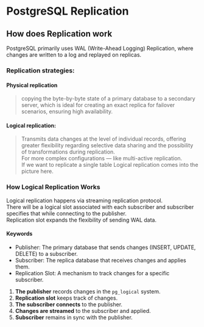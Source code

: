 # PostgreSQL Replication

## How does Replication work
PostgreSQL primarily uses WAL (Write-Ahead Logging) Replication, where changes are written to a log and replayed on replicas.

### Replication strategies:
#### Physical replication
> copying the byte-by-byte state of a primary database to a secondary server, which is ideal for creating an exact replica for failover scenarios, ensuring high availability.  
#### Logical replication:
> Transmits data changes at the level of individual records, offering greater flexibility regarding selective data sharing and the possibility of transformations during replication.  
> For more complex configurations — like multi-active replication.  
> If we want to replicate a single table Logical replication comes into the picture here.  

### How Logical Replication Works
Logical replication happens via streaming replication protocol.  
There will be a logical slot associated with each subscriber and subscriber specifies that while connecting to the publisher.  
Replication slot expands the flexibility of sending WAL data.  

#### Keywords
* Publisher: The primary database that sends changes (INSERT, UPDATE, DELETE) to a subscriber.
* Subscriber: The replica database that receives changes and applies them.
* Replication Slot: A mechanism to track changes for a specific subscriber.

1. **The publisher** records changes in the `pg_logical` system.
2. **Replication slot** keeps track of changes.
3. **The subscriber connects** to the publisher.
4. **Changes are streamed** to the subscriber and applied.
5. **Subscriber** remains in sync with the publisher.

